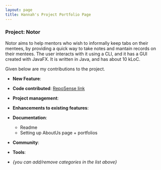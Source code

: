 ```yaml
---
layout: page
title: Hannah's Project Portfolio Page
---
```


### Project: Notor

Notor aims to help mentors who wish to informally keep tabs on their mentees, by providing a quick way to take notes and mantain records on their mentees. The user interacts with it using a CLI, and it has a GUI created with JavaFX. It is written in Java, and has about 10 kLoC.

Given below are my contributions to the project.

* **New Feature**: 

* **Code contributed**: [RepoSense link]()

* **Project management**:


* **Enhancements to existing features**:

* **Documentation**:
  * Readme
  * Setting up AboutUs page + portfolios
* **Community**:

* **Tools**:


* _{you can add/remove categories in the list above}_

